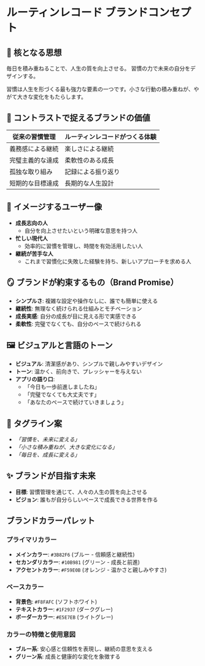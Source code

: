 # ルーティンレコード ブランドコンセプト

## 🎯 核となる思想

毎日を積み重ねることで、人生の質を向上させる。
習慣の力で未来の自分をデザインする。

習慣は人生を形づくる最も強力な要素の一つです。小さな行動の積み重ねが、やがて大きな変化をもたらします。

## 🧩 コントラストで捉えるブランドの価値

| 従来の習慣管理 | ルーティンレコードがつくる体験 |
| --- | --- |
| 義務感による継続 | 楽しさによる継続 |
| 完璧主義的な達成 | 柔軟性のある成長 |
| 孤独な取り組み | 記録による振り返り |
| 短期的な目標達成 | 長期的な人生設計 |

## 👤 イメージするユーザー像

- **成長志向の人**
  - 自分を向上させたいという明確な意思を持つ人
- **忙しい現代人**
  - 効率的に習慣を管理し、時間を有効活用したい人
- **継続が苦手な人**
  - これまで習慣化に失敗した経験を持ち、新しいアプローチを求める人

## 🪞 ブランドが約束するもの（Brand Promise）

- **シンプルさ**: 複雑な設定や操作なしに、誰でも簡単に使える
- **継続性**: 無理なく続けられる仕組みとモチベーション
- **成長実感**: 自分の成長が目に見える形で実感できる
- **柔軟性**: 完璧でなくても、自分のペースで続けられる

## 🖼 ビジュアルと言語のトーン

- **ビジュアル**: 清潔感があり、シンプルで親しみやすいデザイン
- **トーン**: 温かく、前向きで、プレッシャーを与えない
- **アプリの語り口**:
  - 「今日も一歩前進しましたね」
  - 「完璧でなくても大丈夫です」
  - 「あなたのペースで続けていきましょう」

## 💬 タグライン案

- *「習慣を、未来に変える」*
- *「小さな積み重ねが、大きな変化になる」*
- *「毎日を、成長に変える」*

## ✨ ブランドが目指す未来

- **目標**: 習慣管理を通じて、人々の人生の質を向上させる
- **ビジョン**: 誰もが自分らしいペースで成長できる世界を作る

## ブランドカラーパレット

### プライマリカラー

- **メインカラー**: `#3B82F6` (ブルー - 信頼感と継続性)
- **セカンダリカラー**: `#10B981` (グリーン - 成長と前進)
- **アクセントカラー**: `#F59E0B` (オレンジ - 温かさと親しみやすさ)

### ベースカラー

- **背景色**: `#F8FAFC` (ソフトホワイト)
- **テキストカラー**: `#1F2937` (ダークグレー)
- **ボーダーカラー**: `#E5E7EB` (ライトグレー)

### カラーの特徴と使用意図

- **ブルー系**: 安心感と信頼性を表現し、継続の意思を支える
- **グリーン系**: 成長と健康的な変化を象徴する